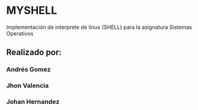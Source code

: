 # MYSHELL
Implementación de interprete de linux (SHELL) para la asignatura Sistemas Operativos

## Realizado por:
### Andrés Gomez
### Jhon Valencia
### Johan Hernandez
